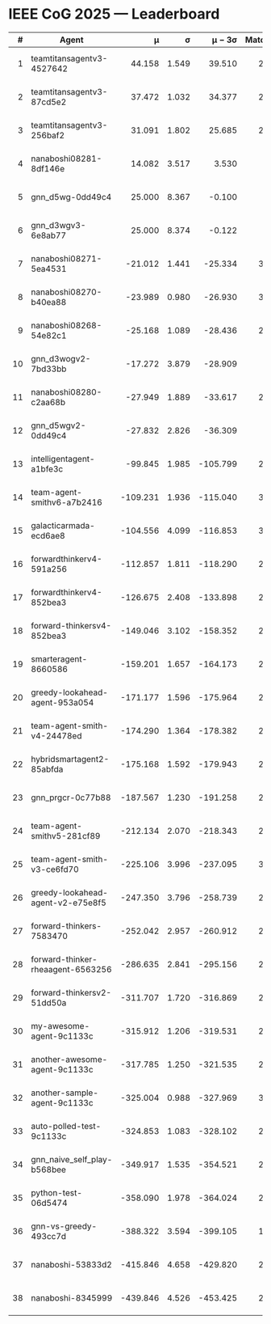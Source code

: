 # IEEE CoG 2025 — Leaderboard

| # | Agent | μ | σ | μ − 3σ | Matches | Updated |
|---:|---|---:|---:|---:|---:|---|
| 1 | teamtitansagentv3-4527642 | 44.158 | 1.549 | 39.510 | 2940 | 2025-08-29 08:15 |
| 2 | teamtitansagentv3-87cd5e2 | 37.472 | 1.032 | 34.377 | 2640 | 2025-08-29 08:15 |
| 3 | teamtitansagentv3-256baf2 | 31.091 | 1.802 | 25.685 | 2960 | 2025-08-29 08:15 |
| 4 | nanaboshi08281-8df146e | 14.082 | 3.517 | 3.530 | 70 | 2025-08-29 08:15 |
| 5 | gnn_d5wg-0dd49c4 | 25.000 | 8.367 | -0.100 | 80 | 2025-08-29 08:15 |
| 6 | gnn_d3wgv3-6e8ab77 | 25.000 | 8.374 | -0.122 | 98 | 2025-08-29 08:15 |
| 7 | nanaboshi08271-5ea4531 | -21.012 | 1.441 | -25.334 | 3240 | 2025-08-29 08:15 |
| 8 | nanaboshi08270-b40ea88 | -23.989 | 0.980 | -26.930 | 3220 | 2025-08-29 08:15 |
| 9 | nanaboshi08268-54e82c1 | -25.168 | 1.089 | -28.436 | 2960 | 2025-08-29 08:15 |
| 10 | gnn_d3wogv2-7bd33bb | -17.272 | 3.879 | -28.909 | 108 | 2025-08-29 08:15 |
| 11 | nanaboshi08280-c2aa68b | -27.949 | 1.889 | -33.617 | 2600 | 2025-08-29 08:15 |
| 12 | gnn_d5wgv2-0dd49c4 | -27.832 | 2.826 | -36.309 | 100 | 2025-08-29 08:15 |
| 13 | intelligentagent-a1bfe3c | -99.845 | 1.985 | -105.799 | 2740 | 2025-08-29 08:15 |
| 14 | team-agent-smithv6-a7b2416 | -109.231 | 1.936 | -115.040 | 3100 | 2025-08-29 08:15 |
| 15 | galacticarmada-ecd6ae8 | -104.556 | 4.099 | -116.853 | 3000 | 2025-08-29 08:15 |
| 16 | forwardthinkerv4-591a256 | -112.857 | 1.811 | -118.290 | 2533 | 2025-08-29 08:15 |
| 17 | forwardthinkerv4-852bea3 | -126.675 | 2.408 | -133.898 | 2151 | 2025-08-29 08:15 |
| 18 | forward-thinkersv4-852bea3 | -149.046 | 3.102 | -158.352 | 2413 | 2025-08-29 08:15 |
| 19 | smarteragent-8660586 | -159.201 | 1.657 | -164.173 | 2170 | 2025-08-29 08:15 |
| 20 | greedy-lookahead-agent-953a054 | -171.177 | 1.596 | -175.964 | 2714 | 2025-08-29 08:15 |
| 21 | team-agent-smith-v4-24478ed | -174.290 | 1.364 | -178.382 | 2718 | 2025-08-29 08:15 |
| 22 | hybridsmartagent2-85abfda | -175.168 | 1.592 | -179.943 | 2597 | 2025-08-29 08:15 |
| 23 | gnn_prgcr-0c77b88 | -187.567 | 1.230 | -191.258 | 2750 | 2025-08-29 08:15 |
| 24 | team-agent-smithv5-281cf89 | -212.134 | 2.070 | -218.343 | 2860 | 2025-08-29 08:15 |
| 25 | team-agent-smith-v3-ce6fd70 | -225.106 | 3.996 | -237.095 | 3298 | 2025-08-29 08:15 |
| 26 | greedy-lookahead-agent-v2-e75e8f5 | -247.350 | 3.796 | -258.739 | 2706 | 2025-08-29 08:15 |
| 27 | forward-thinkers-7583470 | -252.042 | 2.957 | -260.912 | 2860 | 2025-08-29 08:15 |
| 28 | forward-thinker-rheaagent-6563256 | -286.635 | 2.841 | -295.156 | 2524 | 2025-08-29 08:15 |
| 29 | forward-thinkersv2-51dd50a | -311.707 | 1.720 | -316.869 | 2644 | 2025-08-29 08:15 |
| 30 | my-awesome-agent-9c1133c | -315.912 | 1.206 | -319.531 | 2900 | 2025-08-29 08:15 |
| 31 | another-awesome-agent-9c1133c | -317.785 | 1.250 | -321.535 | 2600 | 2025-08-29 08:15 |
| 32 | another-sample-agent-9c1133c | -325.004 | 0.988 | -327.969 | 3040 | 2025-08-29 08:15 |
| 33 | auto-polled-test-9c1133c | -324.853 | 1.083 | -328.102 | 2940 | 2025-08-29 08:15 |
| 34 | gnn_naive_self_play-b568bee | -349.917 | 1.535 | -354.521 | 2440 | 2025-08-29 08:15 |
| 35 | python-test-06d5474 | -358.090 | 1.978 | -364.024 | 2750 | 2025-08-29 08:15 |
| 36 | gnn-vs-greedy-493cc7d | -388.322 | 3.594 | -399.105 | 1960 | 2025-08-29 08:15 |
| 37 | nanaboshi-53833d2 | -415.846 | 4.658 | -429.820 | 2200 | 2025-08-29 08:15 |
| 38 | nanaboshi-8345999 | -439.846 | 4.526 | -453.425 | 2280 | 2025-08-29 08:15 |

